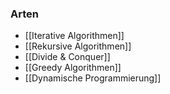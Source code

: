 ### Arten
+ [[Iterative Algorithmen]]
+ [[Rekursive Algorithmen]]
+ [[Divide & Conquer]]
+ [[Greedy Algorithmen]]
+ [[Dynamische Programmierung]]
